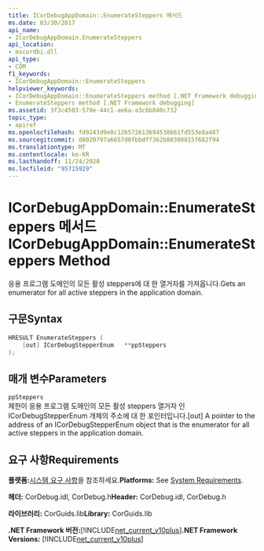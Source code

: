 ```yaml
---
title: ICorDebugAppDomain::EnumerateSteppers 메서드
ms.date: 03/30/2017
api_name:
- ICorDebugAppDomain.EnumerateSteppers
api_location:
- mscordbi.dll
api_type:
- COM
f1_keywords:
- ICorDebugAppDomain::EnumerateSteppers
helpviewer_keywords:
- ICorDebugAppDomain::EnumerateSteppers method [.NET Framework debugging]
- EnumerateSteppers method [.NET Framework debugging]
ms.assetid: 3f3c4503-570e-44c1-ae6a-a3c6b840c732
topic_type:
- apiref
ms.openlocfilehash: fd9243d9e0c12b572613694538661fd553e8a487
ms.sourcegitcommit: d8020797a6657d0fbbdff362b80300815f682f94
ms.translationtype: MT
ms.contentlocale: ko-KR
ms.lasthandoff: 11/24/2020
ms.locfileid: "95715929"
---
```

# <a name="icordebugappdomainenumeratesteppers-method"></a><span data-ttu-id="a4e06-102">ICorDebugAppDomain::EnumerateSteppers 메서드</span><span class="sxs-lookup"><span data-stu-id="a4e06-102">ICorDebugAppDomain::EnumerateSteppers Method</span></span>

<span data-ttu-id="a4e06-103">응용 프로그램 도메인의 모든 활성 steppers에 대 한 열거자를 가져옵니다.</span><span class="sxs-lookup"><span data-stu-id="a4e06-103">Gets an enumerator for all active steppers in the application domain.</span></span>  
  
## <a name="syntax"></a><span data-ttu-id="a4e06-104">구문</span><span class="sxs-lookup"><span data-stu-id="a4e06-104">Syntax</span></span>  
  
```cpp  
HRESULT EnumerateSteppers (  
    [out] ICorDebugStepperEnum   **ppSteppers  
);  
```  
  
## <a name="parameters"></a><span data-ttu-id="a4e06-105">매개 변수</span><span class="sxs-lookup"><span data-stu-id="a4e06-105">Parameters</span></span>  

 `ppSteppers`  
 <span data-ttu-id="a4e06-106">제한이 응용 프로그램 도메인의 모든 활성 steppers 열거자 인 ICorDebugStepperEnum 개체의 주소에 대 한 포인터입니다.</span><span class="sxs-lookup"><span data-stu-id="a4e06-106">[out] A pointer to the address of an ICorDebugStepperEnum object that is the enumerator for all active steppers in the application domain.</span></span>  
  
## <a name="requirements"></a><span data-ttu-id="a4e06-107">요구 사항</span><span class="sxs-lookup"><span data-stu-id="a4e06-107">Requirements</span></span>  

 <span data-ttu-id="a4e06-108">**플랫폼:**[시스템 요구 사항](../../get-started/system-requirements.md)을 참조하세요.</span><span class="sxs-lookup"><span data-stu-id="a4e06-108">**Platforms:** See [System Requirements](../../get-started/system-requirements.md).</span></span>  
  
 <span data-ttu-id="a4e06-109">**헤더:** CorDebug.idl, CorDebug.h</span><span class="sxs-lookup"><span data-stu-id="a4e06-109">**Header:** CorDebug.idl, CorDebug.h</span></span>  
  
 <span data-ttu-id="a4e06-110">**라이브러리:** CorGuids.lib</span><span class="sxs-lookup"><span data-stu-id="a4e06-110">**Library:** CorGuids.lib</span></span>  
  
 <span data-ttu-id="a4e06-111">**.NET Framework 버전:**[!INCLUDE[net_current_v10plus](../../../../includes/net-current-v10plus-md.md)]</span><span class="sxs-lookup"><span data-stu-id="a4e06-111">**.NET Framework Versions:** [!INCLUDE[net_current_v10plus](../../../../includes/net-current-v10plus-md.md)]</span></span>
